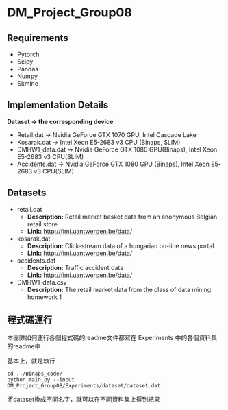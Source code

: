# DM_Project_Group08

## Requirements
* Pytorch
* Scipy
* Pandas
* Numpy
* Skmine

## Implementation Details
**Dataset → the corresponding device**
* Retail.dat → Nvidia GeForce GTX 1070 GPU, Intel Cascade Lake
* Kosarak.dat → Intel Xeon E5-2683 v3 CPU (Binaps, SLIM)
* DMHW1_data.dat → Nvidia GeForce GTX 1080 GPU(Binaps), Intel Xeon E5-2683 v3 CPU(SLIM)
* Accidents.dat → Nvidia GeForce GTX 1080 GPU (Binaps), Intel Xeon E5-2683 v3 CPU(SLIM)

## Datasets
* retail.dat
  * **Description:** Retail market basket data from an anonymous Belgian retail store
  * **Link:** http://fimi.uantwerpen.be/data/ 
* kosarak.dat
  * **Description:** Click-stream data of a hungarian on-line news portal
  * **Link:** http://fimi.uantwerpen.be/data/ 
* accidents.dat
  * **Description:** Traffic accident data
  * **Link:** http://fimi.uantwerpen.be/data/ 
* DMHW1_data.csv
  * **Description:** The retail market data from the class of data mining homework 1

## 程式碼運行

本團隊如何運行各個程式碼的readme文件都寫在 Experiments 中的各個資料集的readme中

基本上，就是執行 
```
cd ../Binaps_code/  
python main.py --input DM_Project_Group08/Experiments/dataset/dataset.dat
```
將dataset換成不同名字，就可以在不同資料集上得到結果
